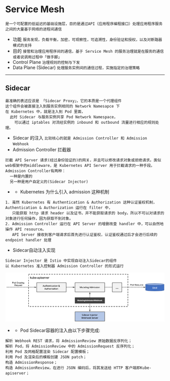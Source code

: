 # Service Mesh
`是一个可配置的低延迟的基础设施层，目的是通过API（应用程序编程接口）处理应用程序服务之间的大量基于网络的进程间通信`

- 功能 
`服务发现，负载平衡，加密，可观察性，可追溯性，身份验证和授权，以及对断路器模式的支持`
- 目的
`接管和治理应用程序间的通信，基于 Service Mesh 的服务治理就是在服务的通信或者说调用过程中「做手脚」`
- Control Plane 
`治理规则的控制与下发`
- Data Plane (Sidecar)
`处理服务实例间的通信过程，实施指定的治理策略`
---
## Sidecar 
```
最准确的表述应该是 「Sidecar Proxy」，它的本质是一个代理组件
这个组件会被直接注入到服务实例相同的 Network Namesapce 下
在 Kubernetes 中，就是注入到 Pod 里面，
  此时 Sidecar 与服务实例共享 Pod Network Namespace，
    可以通过 iptables 对流经实例的 inbound 和 outbound 流量进行相应的规则处理。
```
- Sidecar 的注入
`比较核心的就是 Admission Controller 和 Admission Webhook`
- Admission Controller 拦截器
```
拦截 API Server 请求(经过身份验证的)的网关，并且可以修改请求对象或拒绝请求。类似web框架中的middleware，是 Kubernetes API Server 用于拦截请求的一种手段。
Admission Controller有两种：
  一种是内置的
  另一种是用户自定义的(Sidecar Injector)
```
- - Kubernetes 为什么引入 admission 这种机制
```
1. 虽然 Kubernetes 有 Authentication & Authorization 这种认证鉴权机制，Authentication & Authorization 运行在 filter 中，
   只能获取 http 请求 header 以及证书，并不能获取请求的 body。所以不可以对请求的对象进行任何操作，因为获取不到对象。
2. Admission Controller 运行在 API Server 的增删改查 handler 中，可以自然地操作 API resource。
   API Server 接收到客户端请求后首先进行认证鉴权，认证鉴权通过后才会进行后续的 endpoint handler 处理
```
- Sidecar自动注入实现
```
Sidecar Injector 是 Istio 中实现自动注入Sidecar的组件
以 Kubernetes 准入控制器 Admission Controller 的形式运行

```

<img src="https://github.com/r2010shadow/Cookbook/blob/master/kubernetes-1.14/img/istio-injector.png" width=600>

- - Pod Sidecar容器的注入由以下步骤完成:
```
解析 Webhook REST 请求，将 AdmissionReview 原始数据反序列化；
解析 Pod，将 AdmissionReview 中的 AdmissionRequest 反序列化；
利用 Pod 及网格配置渲染 Sidecar 配置模板；
利用 Pod 及渲染后的模板创建 JSON patch；
构造 AdmissionResponse；
构造 AdmissionReview，在进行 JSON 编码后，将其发送给 HTTP 客户端即Kube-apiserver；
```

